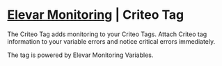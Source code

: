 # [Elevar Monitoring](https://www.getelevar.com/marketing-tag-monitoring/) | Criteo Tag

The Criteo Tag adds monitoring to your Criteo Tags. Attach Criteo tag information to your variable errors and notice critical errors immediately.

The tag is powered by Elevar Monitoring Variables.
